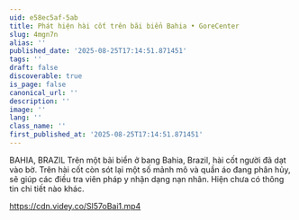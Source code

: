 ```yaml
---
uid: e58ec5af-5ab
title: Phát hiện hài cốt trên bãi biển Bahia • GoreCenter
slug: 4mgn7n
alias: ''
published_date: '2025-08-25T17:14:51.871451'
tags: ''
draft: false
discoverable: true
is_page: false
canonical_url: ''
description: ''
image: ''
lang: ''
class_name: ''
first_published_at: '2025-08-25T17:14:51.871451'
---
```




BAHIA, BRAZIL Trên một bãi biển ở bang Bahia, Brazil, hài cốt người đã dạt vào bờ. Trên hài cốt còn sót lại một số mảnh mô và quần áo đang phân hủy, sẽ giúp các điều tra viên pháp y nhận dạng nạn nhân. Hiện chưa có thông tin chi tiết nào khác.

https://cdn.videy.co/Sl57oBai1.mp4